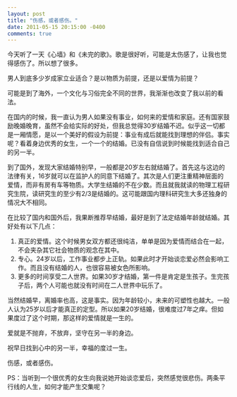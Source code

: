 ```yaml
---
layout: post
title: "伤感，或者感伤。"
date: 2011-05-15 20:15:00 -0400
comments: true
---
```

今天听了一天《心墙》和《未完的歌》。歌是很好听，可能是太伤感了，让我也觉得感伤了。所以想了很多。

男人到底多少岁成家立业适合？是以物质为前提，还是以爱情为前提？

可能是到了海外，一个文化与习俗完全不同的世界，我渐渐也改变了我以前的看法。

在国内的时候，我一直认为男人如果没有事业，如何来的爱情和家庭。还有国家鼓励晚婚晚育，虽然不会给实际的好处，但我总觉得30岁结婚不迟。似乎这一切都是一厢情愿，是以一个美好的假设为前提：事业有成后就能找到理想的伴侣。事实呢？看着身边优秀的女生，一个一个的结婚。已没有自信说到时候能找到适合自己的另一半。

到了国外，发现大家结婚特别早，一般都是20岁左右就结婚了。首先这与这边的法律有关，16岁就可以在监护人的同意下结婚了。其次是人们更注重精神层面的爱情，而非有房有车等物质。大学生结婚的不在少数。而且就我就读的物理工程研究生院，读研究生的至少有2/3是结婚的。这可能跟国内理科研究生大多还独身的情况大不相同。

在比较了国内和国外后，我果断推荐早结婚，最好是到了法定结婚年龄就结婚。其好处有以下几点：

1. 真正的爱情。这个时候男女双方都还很纯洁，单单是因为爱情而结合在一起，不会夹杂其它社会物质的观念在其中。
2. 专心。24岁以后，工作事业都步上正轨。如果此时才开始谈恋爱必然会影响工作。而且没有结婚的人，也很容易被女色所影响。
3. 更多的时间享受二人世界。如果30岁才结婚，第一件是肯定是生孩子。生完孩子后，两个人可能也就没有时间在二人世界中玩乐了。

当然结婚早，离婚率也高，这是事实。因为年龄较小，未来的可塑性也越大。一般人认为25岁以后才能真正的定型。所以如果20岁结婚，很难度过7年之痒。但如果度过了这个时期，那这样的爱情就是一生的。

爱就是不抛弃，不放弃，坚守在另一半的身边。

祝早日找到心中的另一半，幸福的度过一生。

伤感，或者感伤。

PS：当听到一个很优秀的女生向我说她开始谈恋爱后，突然感觉很悲伤。两条平行线的人生，如何才能产生交集呢？
